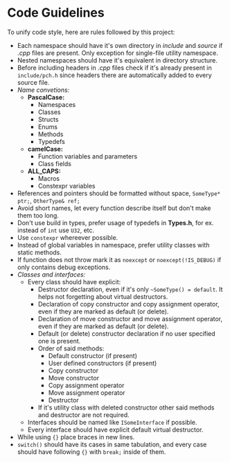 # Code Guidelines

To unify code style, here are rules followed by this project:
  - Each namespace should have it's own directory in *include* and *source* if *.cpp* files are present. Only exception for single-file utility namespace.
  - Nested namespaces should have it's equivalent in directory structure.
  - Before including headers in *.cpp* files check if it's already present in `include/pch.h` since headers there are automatically added to every source file.
  - *Name convetions:*
    - **PascalCase:**
      - Namespaces
      - Classes
      - Structs
      - Enums
      - Methods
      - Typedefs
    - **camelCase:**
      - Function variables and parameters
      - Class fields
    - **ALL_CAPS:**
      - Macros
      - Constexpr variables
  - References and pointers should be formatted without space, `SomeType* ptr;`, `OtherType& ref;`
  - Avoid short names, let every function describe itself but don't make them too long.
  - Don't use build in types, prefer usage of typedefs in **Types.h**, for ex. instead of `int` use `U32`, etc.
  - Use `constexpr` whereever possible.
  - Instead of global variables in namespace, prefer utility classes with static methods.
  - If function does not throw mark it as `noexcept` or `noexcept(!IS_DEBUG)` if only contains debug exceptions.
  - *Classes and interfaces:*
    - Every class should have explicit:
      - Destructor declaration, even if it's only `~SomeType() = default`. It helps not forgetting about virtual destructors.
      - Declaration of copy constructor and copy assignment operator, even if they are marked as default (or delete).
      - Declaration of move constructor and move assignment operator, even if they are marked as default (or delete).
      - Default (or delete) constructor declaration if no user specified one is present.
      - Order of said methods:
        - Default constructor (if present)
        - User defined constructors (if present)
        - Copy constructor
        - Move constructor
        - Copy assignment operator
        - Move assignment operator
        - Destructor
      - If it's utility class with deleted constructor other said methods and destructor are not required.
    - Interfaces should be named like `ISomeInterface` if possible.
    - Every interface should have explicit default virtual destructor.
  - While using `{}` place braces in new lines.
  - `switch()` should have its cases in same tabulation, and every case should have following `{}` with `break;` inside of them.
